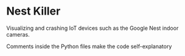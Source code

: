 # Nest Killer

Visualizing and crashing IoT devices such as the Google Nest indoor cameras.

Comments inside the Python files make the code self-explanatory
